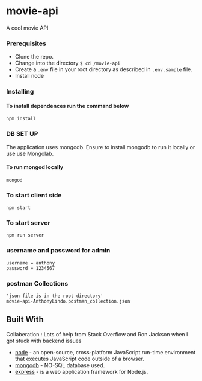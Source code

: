 # movie-api

A cool movie API


### Prerequisites

- Clone the repo.
- Change into the directory `$ cd /movie-api`
- Create a `.env` file in your root directory as described in `.env.sample` file.
- Install node

### Installing

#### To install dependences run the command below
```
npm install
```

### DB SET UP

The application uses mongodb. Ensure to install mongodb to run it locally or use use Mongolab.

#### To run mongod locally
```
mongod
```


### To start client side

```
npm start
```

### To start server

```
npm run server
```
### username and password for admin
```
username = anthony
password = 1234567
```

### postman Collections
```
'json file is in the root directory'
movie-api-AnthonyLindo.postman_collection.json
```

## Built With
Collaberation : Lots of help from Stack Overflow and Ron Jackson when I got stuck with backend issues

* [node](https://nodejs.org/) - an open-source, cross-platform JavaScript run-time environment that executes JavaScript code outside of a browser.
* [mongodb](https://www.mongodb.com/) - NO-SQL database used.
* [express](https://expressjs.com/) -  is a web application framework for Node.js,


